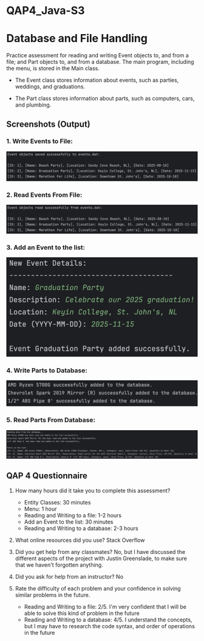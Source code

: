 # QAP4_Java-S3
# Database and File Handling

Practice assessment for reading and writing Event objects to, and from a file; and Part objects to, and from a database.
The main program, including the menu, is stored in the Main class.

- The Event class stores information about events, such as parties, weddings, and graduations.
+ The Part class stores information about parts, such as computers, cars, and plumbing.

## Screenshots (Output)
### 1. Write Events to File:
![Write Events to File](/screenshots/WriteEventsFile.png "Output of Write Events to File")
### 2. Read Events From File:
![Read Events from File](/screenshots/ReadEventsFile.png "Output of Read Events from File")
### 3. Add an Event to the list:
![Add an Event to the list](/screenshots/AddEventToList.png "Output of Add an Event to the list")
### 4. Write Parts to Database:
![Write Parts to Database](/screenshots/WritePartsDatabase.png "Output of Write Parts to Database")
### 5. Read Parts From Database:
![Read Parts from Database](/screenshots/ReadPartsDatabase.png "Output of Read Parts from Database")

## QAP 4 Questionnaire
    
1. How many hours did it take you to complete this assessment?
   - Entity Classes: 30 minutes
   * Menu: 1 hour
   * Reading and Writing to a file: 1-2 hours
   * Add an Event to the list: 30 minutes
   + Reading and Writing to a database: 2-3 hours
    
2. What online resources did you use? Stack Overflow
3. Did you get help from any classmates? No, but I have discussed the different aspects of the project with Justin Greenslade, to make sure that we haven't forgotten anything.
4. Did you ask for help from an instructor? No
5. Rate the difficulty of each problem and your confidence in solving similar problems in the future.
   - Reading and Writing to a file: 2/5. I'm very confident that I will be able to solve this kind of problem in the future
   + Reading and Writing to a database: 4/5. I understand the concepts, but I may have to research the code syntax, and order of operations in the future